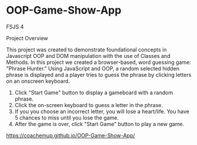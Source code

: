 # OOP-Game-Show-App
FSJS 4

Project Overview

This project was created to demonstrate foundational concepts in Javascript OOP and DOM manipulation with the use of Classes and Methods.  In this project we created a browser-based, word guessing game: "Phrase Hunter." Using JavaScript and OOP, a random selected hidden phrase is displayed and a player tries to guess the phrase by clicking letters on an onscreen keyboard.

  1.	Click "Start Game" button to display a gameboard with a random phrase.
  2.	Click the on-screen keyboard to guess a letter in the phrase.
  3.	If you you choose an incorrect letter, you will lose a heart/life. You have 5 chances to miss until you lose the game.
  4.	After the game is over, click "Start Game" button to play a new game.
  
https://coachemup.github.io/OOP-Game-Show-App/
